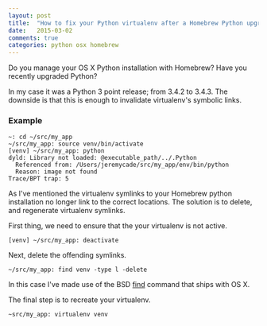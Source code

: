 ```yaml
---
layout: post
title:  "How to fix your Python virtualenv after a Homebrew Python upgrade"
date:   2015-03-02
comments: true
categories: python osx homebrew
---
```


Do you manage your OS X Python installation with Homebrew? Have you recently upgraded Python? 

In my case it was a Python 3 point release; from 3.4.2 to 3.4.3. The downside is that this is enough to invalidate virtualenv's symbolic links.

### Example

    ~: cd ~/src/my_app
    ~/src/my_app: source venv/bin/activate
    [venv] ~/src/my_app: python
    dyld: Library not loaded: @executable_path/../.Python
      Referenced from: /Users/jeremycade/src/my_app/env/bin/python
      Reason: image not found
    Trace/BPT trap: 5

As I've mentioned the virtualenv symlinks to your Homebrew python installation no longer link to the correct locations. The solution is to delete, and regenerate virtualenv symlinks.

First thing, we need to ensure that the your virtualenv is not active.

    [venv] ~/src/my_app: deactivate

Next, delete the offending symlinks. 

    ~/src/my_app: find venv -type l -delete

In this case I've made use of the BSD [find](http://www.openbsd.org/cgi-bin/man.cgi/OpenBSD-current/man1/find.1?query=find) command that ships with OS X.

The final step is to recreate your virtualenv. 

    ~src/my_app: virtualenv venv

